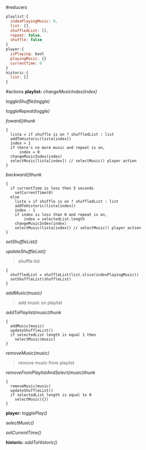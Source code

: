 #reducers
```javascript
playlist:{
  indexPlayingMusic: 0,
  list: [],
  shuffledList: [],
  repeat: false,
  shuffle: false
}
player:{
  isPlaying: bool
  playingMusic: {}
  currentTime: 0
}
historic:{
  list: []
}
```
#actions
**playlist:**
*changeMusicIndex(index)*

*toggleShuffle(toggle)*

*toggleRepeat(toggle)*

*foward()thunk*
```
{
  lista = if shuffle is on ? shuffledList : list
  addToHistoric(lista[index])
  index + 1
  if there's no more music and repeat is on,
      index = 0
  changeMusicIndex(index)
  selectMusic(lista[index]) // selectMusic() player action
}
```
*backward()thunk*
```
{
  if currentTime is less then 5 seconds
    setCurrentTime(0)
  else
    lista = if shuffle is on ? shuffledList : list
    addToHistoric(lista[index])
    index - 1
    if index is less than 0 and repeat is on,
        index = selectedList.length
    changeMusicIndex(index)
    selectMusic(lista[index]) // selectMusic() player action
}
```

*setShuffleList()*

*updateShuffleList()*
> shuffle list
```
{
  shuffledList = shuffleList(list.slice(indexPlayingMusic))
  setShuffleList(shuffleList)
}
```


*addMusic(music)*
> add music on playlist

*addToPlaylist(music)thunk*
```
{
  addMusic(music)
  updateShuffleList()
  if selectedList length is equal 1 then
    selectMusic(music)
}
```

*removeMusic(music)*
> remove music from playlist

*removeFromPlaylistAndSelect(music)thunk*
```
{
  removeMusic(music)
  updateShuffleList()
  if selectedList length is equal to 0
    selectMusic({})
}
```

**player:**
*togglePlay()*

*selectMusic()*

*setCurrentTime()*

**historic:**
*addToHistoric()*
